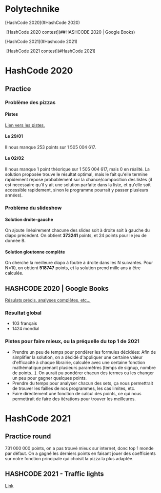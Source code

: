 # Polytechnike

[HashCode 2020](#HashCode 2020)

​	[HashCode 2020 contest](##HASHCODE 2020 | Google Books)

[HashCode 2021](#Hashcode 2021)

​	[HashCode 2021 contest](#HashCode 2021)

# HashCode 2020

## Practice

### Problème des pizzas

#### Pistes

[Lien vers les pistes.](2020/Pizza/PistePizza.md)

#### Le 29/01

Il nous manque 253 points sur 1 505 004 617.

#### Le 02/02

Il nous manque 1 point théorique sur 1 505 004 617, mais 0 en réalité. La solution proposée trouve le résultat optimal, mais le fait qu'elle termine rapidement repose probablement sur la chance/composition des listes (il est necessaire qu'il y ait une solution parfaite dans la liste, et qu'elle soit accessible rapidement, sinon le programme pourrait y passer plusieurs années).

### Problème du slideshow

#### Solution droite-gauche

On ajoute linéairement chacune des slides soit à droite soit à gauche du diapo précédent. On obtient **373241** points, et 24 points pour le jeu de donnée B.

#### Solution gloutonne complète

On cherche la meilleure diapo à foutre à droite dans les N suivantes. Pour N=10, on obtient **518747** points, et la solution prend mille ans à être calculée.

## HASHCODE 2020 | Google Books

[Résulats précis, analyses complètes, etc...](2020/coconut/Heysalutatouslesamiscestdavidlafargepokemonjesperequevousallezbienaujourdhui.md)

### Résultat global
- 103 français
- 1424 mondial

### Pistes pour faire mieux, ou la préquelle du top 1 de 2021
- Prendre un peu de temps pour pondérer les formules décidées: Afin de simplifier la solution, on a décidé d'appliquer une certaine valeur d'efficacité à chaque librairie, calculée avec une certaine fonction mathématique prenant plusieurs paramètres (temps de signup, nombre de points...). On aurait pu pondérer chacun des termes ou les changer un peu pour gagner quelques points.
- Prendre du temps pour analyser chacun des sets, ça nous permettrait de trouver les failles de nos programmes, les cas limites, etc.
- Faire directement une fonction de calcul des points, ce qui nous permettrait de faire des itérations pour trouver les meilleures.

# HashCode 2021 

## Practice round

731 000 000 points, on a pas trouvé mieux sur internet, donc top 1 monde par défaut.
On a gagné les derniers points en faisant jouer des coefficients sur notre fonction principale qui choisit la pizza la plus adaptée.

## HASHCODE 2021 - Traffic lights

[Link](2021/traffic-lights/traffic-lights.md)